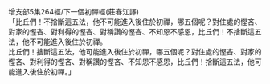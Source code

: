 增支部5集264經/下一個初禪經(莊春江譯)  
「比丘們！不捨斷這五法，他不可能進入後住於初禪，哪五個呢？對住處的慳吝、對家的慳吝、對利得的慳吝、對稱讚的慳吝、不知恩不感恩，比丘們！不捨斷這五法，他不可能進入後住於初禪。  
比丘們！捨斷這五法，他可能進入後住於初禪，哪五個呢？對住處的慳吝、對家的慳吝、對利得的慳吝、對稱讚的慳吝、不知恩不感恩，比丘們！捨斷這五法，他可能進入後住於初禪。」  
  
  
